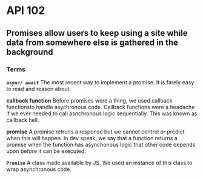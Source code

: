 # API 102
## Promises allow users to keep using a site while data from somewhere else is gathered in the background

### Terms 
**`async/ await`**
The most recent way to implement a promise. It is farely easy to read and reason about. 

**callback function**
Before promises were a thing, we used callback functionsto handle asychronous code. Callback functions were a headache if we ever needed to call asnchronous logic sequentially. This was known as callback hell.

**promise**
A promise retruns a response but we cannot control or predict when this will happen. In dev speak, we say that a function returns a promise when the function has asynchonous logic that other code depends upon before it can be executed. 

**`Promise`**
A class made available by JS. We used an instance of this class to wrap asynchronous code. 